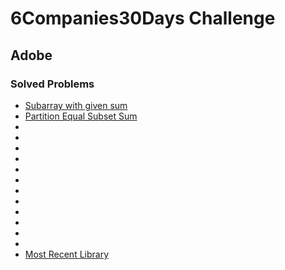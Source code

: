 # 6Companies30Days Challenge
## Adobe

### Solved Problems
- [Subarray with given sum](./subarray-with-given-sum.md)
- [Partition Equal Subset Sum](./subset-sum-problem.md)
- []()
- []()
- []()
- []()
- []()
- []()
- []()
- []()
- []()
- []()
- []()
- []()
- [Most Recent Library](./most-recent-library.md)